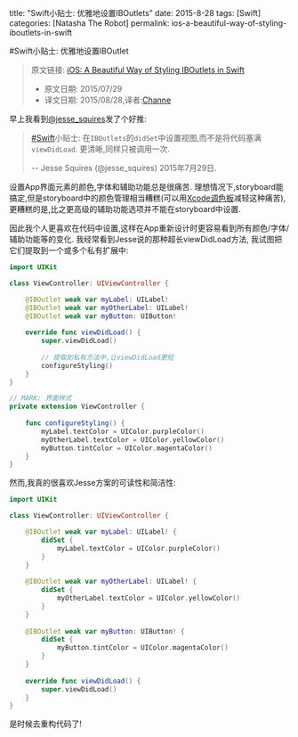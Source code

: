 <!-- md文件头部 -->
title: "Swift小贴士: 优雅地设置IBOutlets”
date: 2015-8-28
tags: [Swift]
categories: [Natasha The Robot]
permalink: ios-a-beautiful-way-of-styling-iboutlets-in-swift

<!-- iOS: A Beautiful Way of Styling IBOutlets in Swift -->
#Swift小贴士: 优雅地设置IBOutlet

> 原文链接: [iOS: A Beautiful Way of Styling IBOutlets in Swift](http://natashatherobot.com/ios-a-beautiful-way-of-styling-iboutlets-in-swift/)
> 
> - 原文日期: 2015/07/29
> - 译文日期: 2015/08/28,译者:[Channe](http://www.jianshu.com/users/7a07113a6597/latest_articles)

<!-- This morning I saw a beautiful tweet from @jesse_squires: -->
早上我看到[@jesse_squires](https://twitter.com/jesse_squires/)发了个好推:

<!-- #Swift tip: Use didSet on your IBOutlets to configure views instead of cramming code into viewDidLoad. Much cleaner. Still called only once. 
-- Jesse Squires (@jesse_squires) July 29, 2015 -->
> [#Swift](https://twitter.com/hashtag/Swift?src=hash)小贴士: 在`IBOutlets`的`didSet`中设置视图,而不是将代码塞满`viewDidLoad`. 更清晰,同样只被调用一次.
>
> -- Jesse Squires (@jesse_squires) 2015年7月29日.

<!-- Settings colors, fonts, and accessibility for UI elements in apps is always in pain. Ideally this would happen in the storyboard, but color management in the storyboard is pretty horrible (one way to mitigate this is through an Xcode Color Palette), and more advanced accessibility stuff can’t even be done in the storyboard. -->
设置App界面元素的颜色,字体和辅助功能总是很痛苦. 理想情况下,storyboard能搞定,但是storyboard中的颜色管理相当糟糕(可以用[Xcode调色板](http://natashatherobot.com/xcode-color-palette/)减轻这种痛苦),更糟糕的是,比之更高级的辅助功能选项并不能在storyboard中设置.

<!-- So I personally prefer to do this in code – much easier to see where all the colors / font / accessibility / etc changes need to be made when the app is re-designed. I often see this translated into a super long viewDidLoad as Jesse mentions, which I try to extract into one or more functions in private extension in Swift like this: -->
因此我个人更喜欢在代码中设置,这样在App重新设计时更容易看到所有颜色/字体/辅助功能等的变化. 我经常看到Jesse说的那种超长viewDidLoad方法, 我试图把它们提取到一个或多个私有扩展中:

```swift
import UIKit

class ViewController: UIViewController {

    @IBOutlet weak var myLabel: UILabel!
    @IBOutlet weak var myOtherLabel: UILabel!
    @IBOutlet weak var myButton: UIButton!
    
    override func viewDidLoad() {
        super.viewDidLoad()
        
        // 提取到私有方法中,让viewDidLoad更短
        configureStyling()
    }
}

// MARK: 界面样式
private extension ViewController {
    
    func configureStyling() {
        myLabel.textColor = UIColor.purpleColor()
        myOtherLabel.textColor = UIColor.yellowColor()
        myButton.tintColor = UIColor.magentaColor()
    }
}
```
<!-- But I really love the readability and simplicity of Jesse’s solution: -->
然而,我真的很喜欢Jesse方案的可读性和简洁性:

```swift
import UIKit

class ViewController: UIViewController {

    @IBOutlet weak var myLabel: UILabel! {
        didSet {
            myLabel.textColor = UIColor.purpleColor()
        }
    }
    
    @IBOutlet weak var myOtherLabel: UILabel! {
        didSet {
            myOtherLabel.textColor = UIColor.yellowColor()
        }
    }
    
    @IBOutlet weak var myButton: UIButton! {
        didSet {
            myButton.tintColor = UIColor.magentaColor()
        }
    }
    
    override func viewDidLoad() {
        super.viewDidLoad()
    }
}
```
<!-- Time to refactor! -->
是时候去重构代码了!

